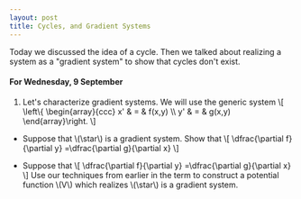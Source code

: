 ```yaml
---
layout: post
title: Cycles, and Gradient Systems
---
```


Today we discussed the idea of a cycle. Then we talked about realizing a system
as a "gradient system" to show that cycles don't exist.

#### For Wednesday, 9 September

1. Let's characterize gradient systems. We will use the generic system
\\[
 \left\\{ \begin{array}{ccc} x' & = & f(x,y) \\\\ y' & = & g(x,y) \end{array}\right.
\\]

  * Suppose that \\(\star\\) is a gradient system. Show that
  \\[ \dfrac{\partial f}{\partial y} =\dfrac{\partial g}{\partial x} \\]

  * Suppose that
  \\[ \dfrac{\partial f}{\partial y} =\dfrac{\partial g}{\partial x} \\]
  Use our techniques from earlier in the term to construct a potential function
  \\(V\\) which realizes \\(\star\\) is a gradient system.
